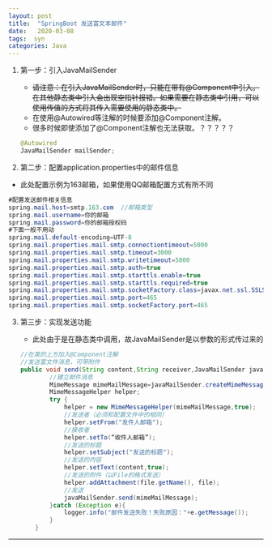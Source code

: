 ```yaml
---
layout: post
title:  "SpringBoot 发送富文本邮件"
date:   2020-03-08
tags:  syn
categories: Java
---
```


1. 第一步：引入JavaMailSender

	- ~~请注意：在引入JavaMailSender时，只能在带有@Component中引入。在其他静态类中引入会出现空指针报错。如果需要在静态类中引用，可以使用传值的方式将其传入需要使用的静态类中。~~
	- 在使用@Autowired等注解的时候要添加@Component注解。
	- 很多时候即使添加了@Component注解也无法获取。？？？？？
	
	```java
	@Autowired
	JavaMailSender mailSender;
	```
	
2. 第二步：配置application.properties中的邮件信息

  * 此处配置示例为163邮箱，如果使用QQ邮箱配置方式有所不同

  ```java
  #配置发送邮件相关信息
  spring.mail.host=smtp.163.com  //邮箱类型
  spring.mail.username=你的邮箱
  spring.mail.password=你的邮箱授权码
  #下面一般不用动
  spring.mail.default-encoding=UTF-8
  spring.mail.properties.mail.smtp.connectiontimeout=5000 
  spring.mail.properties.mail.smtp.timeout=3000
  spring.mail.properties.mail.smtp.writetimeout=5000
  spring.mail.properties.mail.smtp.auth=true
  spring.mail.properties.mail.smtp.starttls.enable=true
  spring.mail.properties.mail.smtp.starttls.required=true
  spring.mail.properties.mail.smtp.socketFactory.class=javax.net.ssl.SSLSocketFactory
  spring.mail.properties.mail.smtp.port=465
  spring.mail.properties.mail.smtp.socketFactory.port=465
  ```


3. 第三步：实现发送功能

	* 此处由于是在静态类中调用，故JavaMailSender是以参数的形式传过来的

	```java
	//在类的上方加入@Component注解
	//发送富文件消息，可带附件
    public void send(String content,String receiver,JavaMailSender javaMailSender){
	        //建立邮件消息
	        MimeMessage mimeMailMessage=javaMailSender.createMimeMessage();
	        MimeMessageHelper helper;
	        try {
	            helper = new MimeMessageHelper(mimeMailMessage,true);
	            //发送者（必须和配置文件中的相同）
	            helper.setFrom("发件人邮箱");
	            //接收者
	            helper.setTo(“收件人邮箱”);
	            //发送的标题
	            helper.setSubject("发送的标题");
	            //发送的内容
	            helper.setText(content,true);
	            //发送的附件（以File的格式发送）
	            helper.addAttachment(file.getName(), file);
	            //发送
	            javaMailSender.send(mimeMailMessage);
	        }catch (Exception e){
	            logger.info("邮件发送失败！失败原因："+e.getMessage());
	        }
	    }
	```
	
	

---


